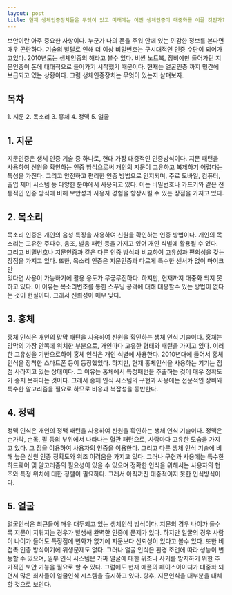 ```yaml
---
layout: post
title: 현재 생체인증장치들은 무엇이 있고 미래에는 어떤 생체인증이 대중화를 이끌 것인가?
---
```


보안이란 아주 중요한 사항이다. 누군가 나의 폰을 주워 안에 있는 민감한 정보를 본다면 매우 곤란하다. 기술의 발달로 인해 더 이상 비밀번호는 구시대적인 인증 수단이 되어가고있다. 2010년도는 생체인증의 해라고 볼수 있다. 비싼 노트북, 장비에만 들어가던 지문인증이 폰에 대대적으로 들어가기 시작했기 때문이다.
현재는 얼굴인증 까지 민간에 보급되고 있는 상황이다. 그럼 생체인증장치는 무엇이 있는지 살펴보자. 

<h2>목차</h2>
1. 지문
2. 목소리
3. 홍체
4. 정맥
5. 얼굴

<h2>1. 지문</h2>

지문인증은 생체 인증 기술 중 하나로, 현대 가장 대중적인 인증방식이다. 지문 패턴을 사용하여 신원을 확인하는 인증 방식으로써 개인의 지문이 고유하고 복제하기 어렵다는 특성을 가진다. 그리고 안전하고 편리한 인증 방법으로 인지되며, 주로 모바일, 컴퓨터, 출입 제어 시스템 등 다양한 분야에서 사용되고 있다. 이는 비밀번호나 카드키와 같은 전통적인 인증 방식에 비해 보안성과 사용자 경험을 향상시킬 수 있는 장점을 가지고 있다.

<h2>2. 목소리</h2>

목소리 인증은 개인의 음성 특징을 사용하여 신원을 확인하는 인증 방법이다. 개인의 목소리는 고유한 주파수, 음조, 발음 패턴 등을 가지고 있어 개인 식별에 활용될 수 있다.
그리고 비밀번호나 지문인증과 같은 다른 인증 방식과 비교하여 고유성과 편의성을 갖는 장점을 가지고 있다. 또한, 목소리 인증은 지문인증과 다르게 특수한 센서가 없이 마이크만  
있다면 사용이 가능하기에 활용 용도가 무궁무진하다. 하지만, 현재까지 대중화 되지 못하고 있다. 이 이유는 목소리변조를 통한 스푸닝 공격에 대해 대응할수 있는 방법이 없다는 것이 현실이다. 그래서 신뢰성이 매우 낮다.

<h2>3. 홍체</h2> 

홍체 인식은 개인의 망막 패턴을 사용하여 신원을 확인하는 생체 인식 기술이다. 홍체는 망막의 가장 안쪽에 위치한 부분으로, 개인마다 고유한 형태와 패턴을 가지고 있다. 이러한 고유성을 기반으로하여 홍체 인식은 개인 식별에 사용한다. 2010년대에 들어서 홍체인식을 장착한 스마트폰 등이 등장했었다. 하지만, 현재 홍체인식을 사용하는 기기는 점점 사라지고 있는 상태이다. 그 이유는 홍체에서 특정패턴을 추출하는 것이 매우 정확도가 종지 못하다는 것이다. 그래서 홍체 인식 시스템의 구현과 사용에는 전문적인 장비와 특수한 알고리즘을 필요로 하므로 비용과 복잡성을 동반한다.


<h2>4. 정맥</h2> 

정맥 인식은 개인의 정맥 패턴을 사용하여 신원을 확인하는 생체 인식 기술이다. 정맥은 손가락, 손목, 팔 등의 부위에서 나타나는 혈관 패턴으로, 사람마다 고유한 모습을 가지고 있다. 그 점을 이용하여 사용자의 인증을 이용한다. 그리고 다른 생체 인식 기술에 비해 높은 신원 인증 정확도와 위조 어려움을 가지고 있다. 그러나 구현과 사용에는 특수한 하드웨어 및 알고리즘의 필요성이 있을 수 있으며 정확한 인식을 위해서는 사용자의 협조와 특정 위치에 대한 정렬이 필요하다. 그래서 아직까진 대중적이지 못한 인식방식이다.

<h2>5. 얼굴</h2>

얼굴인식은 최근들어 매우 대두되고 있는 생체인식 방식이다. 지문의 경우 나이가 들수록 지문이 지워지는 경우가 발생해 완벽한 인증에 문제가 있다. 하지만 얼굴의 경우 사람이 나이가 들어도 특징점에 변화가 없기에 지문보다 신뢰성이 있다고 볼수 있다. 또한 비접촉 인증 방식이기에 위생문제도 없다. 그러나 얼굴 인식은 환경 조건에 따라 성능이 변동할 수 있으며, 일부 인식 시스템은 가짜 얼굴에 대한 위조나 사기를 방지하기 위한 추가적인 보안 기능을 필요로 할 수 있다. 그럼에도 현재 애플의 페이스아이디가 대중화 되면서 많은 회사들이 얼굴인식 시스템을 출시하고 있다. 항후, 지문인식을 대부분을 대체할 것으로 보인다. 